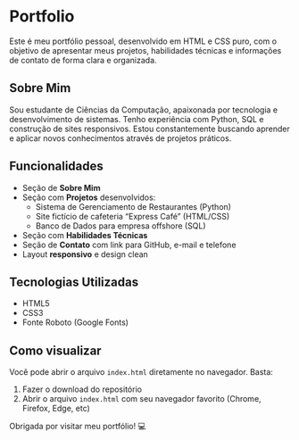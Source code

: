 # Portfolio

Este é meu portfólio pessoal, desenvolvido em HTML e CSS puro, com o objetivo de apresentar meus projetos, habilidades técnicas e informações de contato de forma clara e organizada.

## Sobre Mim

Sou estudante de Ciências da Computação, apaixonada por tecnologia e desenvolvimento de sistemas. Tenho experiência com Python, SQL e construção de sites responsivos. Estou constantemente buscando aprender e aplicar novos conhecimentos através de projetos práticos.

## Funcionalidades
- Seção de **Sobre Mim**
- Seção com **Projetos** desenvolvidos:
  - Sistema de Gerenciamento de Restaurantes (Python)
  - Site fictício de cafeteria “Express Café” (HTML/CSS)
  - Banco de Dados para empresa offshore (SQL)
- Seção com **Habilidades Técnicas**
- Seção de **Contato** com link para GitHub, e-mail e telefone
- Layout **responsivo** e design clean

## Tecnologias Utilizadas
- HTML5
- CSS3
- Fonte Roboto (Google Fonts)

## Como visualizar
Você pode abrir o arquivo `index.html` diretamente no navegador. Basta:

1. Fazer o download do repositório
2. Abrir o arquivo `index.html` com seu navegador favorito (Chrome, Firefox, Edge, etc)

Obrigada por visitar meu portfólio! 💻
